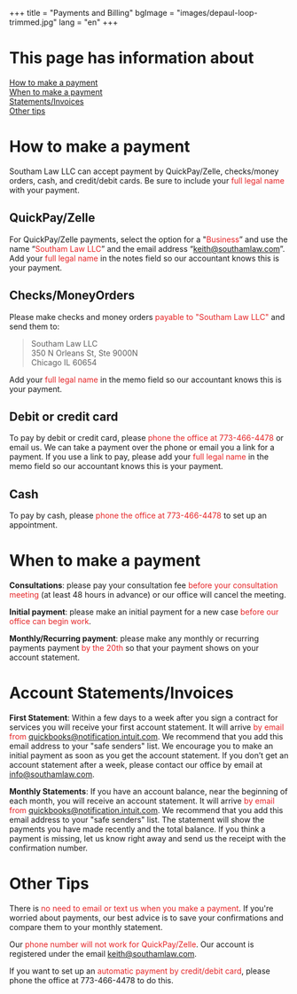 +++
title = "Payments and Billing"
bgImage = "images/depaul-loop-trimmed.jpg"
lang = "en"
+++

# This page has information about

<a href = "#how-to-make-a-payment">How to make a payment</a><br>
<a href = "#when-to-make-a-payment">When to make a payment</a><br>
<a href = "#account-statementsinvoices">Statements/Invoices</a><br>
<a href = "#when-to-make-a-payment">Other tips</a><br>

# How to make a payment

Southam Law LLC can accept payment by QuickPay/Zelle, checks/money orders, cash, and credit/debit cards. Be sure to include your <font color="#E52426"> full legal name </font> with your payment.


## QuickPay/Zelle

For QuickPay/Zelle payments, select the option for a "<font color="#E52426">Business</font>” and use the name “<font color="#E52426">Southam Law LLC</font>” and the email address “<font color="#E52426">keith@southamlaw.com</font>”. Add your <font color="#E52426"> full legal name </font> in the notes field so our accountant knows this is your payment.

## Checks/MoneyOrders

Please make checks and money orders <font color="#E52426">payable to "Southam Law LLC"</font> and send them to:
 > Southam Law LLC   
 > 350 N Orleans St, Ste 9000N  
 > Chicago IL 60654  

Add your <font color="#E52426"> full legal name </font>in the memo field so our accountant knows this is your payment.

## Debit or credit card

To pay by debit or credit card, please <font color="#E52426">phone the office at 773-466-4478</font> or email us. We can take a payment over the phone or email you a link for a payment. If you use a link to pay, please add your <font color="#E52426"> full legal name </font> in the memo field so our accountant knows this is your payment.

## Cash

To pay by cash, please <font color="#E52426">phone the office at 773-466-4478</font> to set up an appointment.

# When to make a payment

<b>Consultations</b>: please pay your consultation fee <font color="#E52426">before your consultation meeting</font> (at least 48 hours in advance) or our office will cancel the meeting.

<b>Initial payment</b>: please make an initial payment for a new case <font color="#E52426">before our office can begin work</font>.

<b>Monthly/Recurring payment</b>: please make any monthly or recurring payments payment <font color="#E52426">by the 20th</font> so that your payment shows on your account statement.

# Account Statements/Invoices

<b>First Statement</b>: Within a few days to a week after you sign a contract for services you will receive your first account statement. It will arrive <font color="#E52426">by email from quickbooks@notification.intuit.com</font>. We recommend that you add this email address to your "safe senders" list. We encourage you to make an initial payment as soon as you get the account statement. If you don’t get an account statement after a week, please contact our office by email at info@southamlaw.com.

<b>Monthly Statements</b>: If you have an account balance, near the beginning of each month, you will receive an account statement. It will arrive <font color="#E52426">by email from quickbooks@notification.intuit.com</font>. We recommend that you add this email address to your "safe senders" list. The statement will show the payments you have made recently and the total balance. If you think a payment is missing, let us know right away and send us the receipt with the confirmation number.

# Other Tips

There is <font color="#E52426">no need to email or text us when you make a payment</font>. If you're worried about payments, our best advice is to save your confirmations and compare them to your monthly statement.

Our <font color="#E52426">phone number will not work for QuickPay/Zelle</font>. Our account is registered under the email keith@southamlaw.com.

If you want to set up an <font color="#E52426">automatic payment by credit/debit card</font>, please phone the office at 773-466-4478 to do this.

